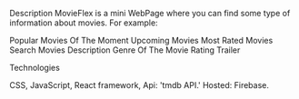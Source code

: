 Description
MovieFlex is a mini WebPage where you can find some type of information about movies. For example:

Popular Movies Of The Moment
Upcoming Movies
Most Rated Movies
Search Movies
Description
Genre Of The Movie
Rating
Trailer

Technologies

 CSS,
 JavaScript,
 React framework,
 Api: 'tmdb API.' 
 Hosted: Firebase.
